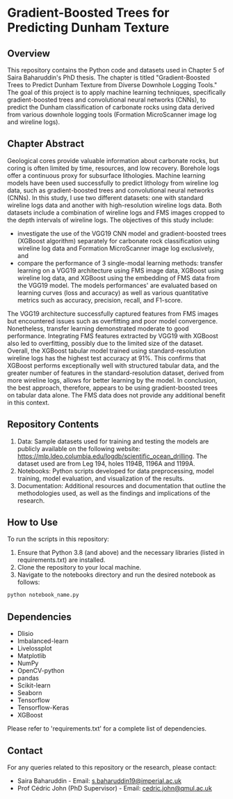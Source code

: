 # **Gradient-Boosted Trees for Predicting Dunham Texture**

## Overview
This repository contains the Python code and datasets used in Chapter 5 of Saira Baharuddin's PhD thesis. The chapter is titled "Gradient-Boosted Trees to Predict Dunham Texture from Diverse Downhole Logging Tools." The goal of this project is to apply machine learning techniques, specifically gradient-boosted trees and convolutional neural networks (CNNs), to predict the Dunham classification of carbonate rocks using data derived from various downhole logging tools (Formation MicroScanner image log and wireline logs).

## Chapter Abstract
Geological cores provide valuable information about carbonate rocks, but coring is often limited by time, resources, and low recovery. Borehole logs offer a continuous proxy for subsurface lithologies. Machine learning models have been used successfully to predict lithology from wireline log data, such as gradient-boosted trees and convolutional neural networks (CNNs). In this study, I use two different datasets: one with standard wireline logs data and another with high-resolution wireline logs data. Both datasets include a combination of wireline logs and FMS images cropped to the depth intervals of wireline logs. The objectives of this study include: 
- investigate the use of the VGG19 CNN model and gradient-boosted trees (XGBoost algorithm) separately for carbonate rock classification using wireline log data and Formation MicroScanner image log exclusively, and
- compare the performance of 3 single-modal learning methods: transfer learning on a VGG19 architecture using FMS image data, XGBoost using wireline log data, and XGBoost using the embedding of FMS data from the VGG19 model. The models performances' are evaluated based on learning curves (loss and accuracy) as well as various quantitative metrics such as accuracy, precision, recall, and F1-score.

The VGG19 architecture successfully captured features from FMS images but encountered issues such as overfitting and poor model convergence. Nonetheless, transfer learning demonstrated moderate to good performance. Integrating FMS features extracted by VGG19 with XGBoost also led to overfitting, possibly due to the limited size of the dataset. Overall, the XGBoost tabular model trained using standard-resolution wireline logs has the highest test accuracy at 91%. This confirms that XGBoost performs exceptionally well with structured tabular data, and the greater number of features in the standard-resolution dataset, derived from more wireline logs, allows for better learning by the model. In conclusion, the best approach, therefore, appears to be using gradient-boosted trees on tabular data alone. The FMS data does not provide any additional benefit in this context.

## Repository Contents
1. Data: Sample datasets used for training and testing the models are publicly available on the following website: https://mlp.ldeo.columbia.edu/logdb/scientific_ocean_drilling. The dataset used are from Leg 194, holes 1194B, 1196A and 1199A. 
2. Notebooks: Python scripts developed for data preprocessing, model training, model evaluation, and visualization of the results.
3. Documentation: Additional resources and documentation that outline the methodologies used, as well as the findings and implications of the research.

## How to Use
To run the scripts in this repository:
1. Ensure that Python 3.8 (and above) and the necessary libraries (listed in requirements.txt) are installed.
2. Clone the repository to your local machine.
3. Navigate to the notebooks directory and run the desired notebook as follows:
  
  ```bash
  python notebook_name.py
  ```

## Dependencies 
- Dlisio
- Imbalanced-learn
- Livelossplot
- Matplotlib
- NumPy
- OpenCV-python
- pandas
- Scikit-learn
- Seaborn
- Tensorflow
- Tensorflow-Keras
- XGBoost

Please refer to 'requirements.txt' for a complete list of dependencies.

## Contact
For any queries related to this repository or the research, please contact:
- Saira Baharuddin                  - Email: s.baharuddin19@imperial.ac.uk
- Prof Cédric John (PhD Supervisor) - Email: cedric.john@qmul.ac.uk









